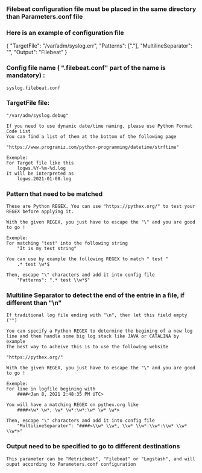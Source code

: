 ### Filebeat configuration file must be placed in the same directory than Parameters.conf file


### Here is an example of configuration file

{
        "TargetFile": "/var/adm/syslog.err",
        "Patterns": ["."],
        "MultilineSeparator": "",
        "Output": "Filebeat"
}


### Config file name ( ".filebeat.conf" part of the name is mandatory) :
	syslog.filebeat.conf

### TargetFile file:  	
	"/var/adm/syslog.debug"

	If you need to use dynamic date/time naming, please use Python Format Code List
	You can find a list of them at the bottom of the following page

	"https://www.programiz.com/python-programming/datetime/strftime"

	Exemple:
	For Target file like this
		logws.%Y-%m-%d.log
	It will be interpreted as
		logws.2021-01-08.log

### Pattern that need to be matched
	These are Python REGEX. You can use "https://pythex.org/" to test your REGEX before applying it.

	With the given REGEX, you just have to escape the "\" and you are good to go !

	Exemple:
	For matching "test" into the following string
		"It is my test string"

	You can use by example the following REGEX to match " test " 
		.* test \w*$

	Then, escape "\" characters and add it into config file
		"Patterns": ".* test \\w*$"

### Multiline Separator to detect the end of the entrie in a file, if different than "\n"
    If traditional log file ending with "\n", then let this field empty ("")

	You can specify a Python REGEX to determine the begining of a new log line and then handle some big log stack like JAVA or CATALINA by example
	The best way to acheive this is to use the following website

	"https://pythex.org/"

	With the given REGEX, you just have to escape the "\" and you are good to go !

	Exemple:
	For line in logfile begining with 
		####<Jan 8, 2021 2:48:35 PM UTC>

	You will have a matching REGEX on pythex.org like
		####<\w* \w*, \w* \w*:\w*:\w* \w* \w*>

	Then, escape "\" characters and add it into config file
		"MultilineSeparator": "####<\\w* \\w*, \\w* \\w*:\\w*:\\w* \\w* \\w*>"

### Output need to be specified to go to different destinations
    This parameter can be "Metricbeat", "Filebeat" or "Logstash", and will ouput according to Parameters.conf configuration



	
